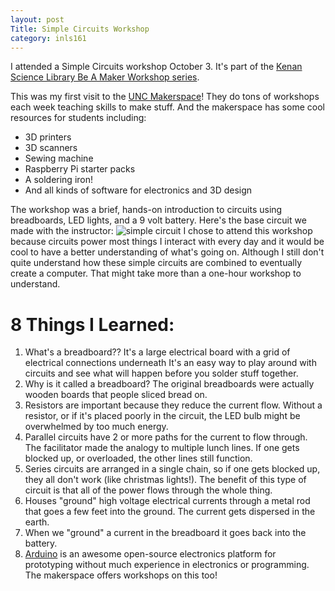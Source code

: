 ```yaml
---
layout: post
Title: Simple Circuits Workshop
category: inls161
---
```


I attended a Simple Circuits workshop October 3. 
It's part of the [Kenan Science Library Be A Maker Workshop series](http://library.unc.edu/makerspace/workshops/).

This was my first visit to the [UNC Makerspace](http://library.unc.edu/makerspace/)! They do tons of workshops each week teaching skills to make stuff. 
And the makerspace has some cool resources for students including:

- 3D printers
- 3D scanners
- Sewing machine
- Raspberry Pi starter packs
- A soldering iron!
- And all kinds of software for electronics and 3D design

The workshop was a brief, hands-on introduction to circuits using breadboards, LED lights, and a 9 volt battery. Here's the base circuit we made with the instructor:
![simple circuit](http://www.cdn.sciencebuddies.org/Files/7330/6/example-breadboard-diagram.jpg)
I chose to attend this workshop because circuits power most things I interact with every day and it would be cool to have a better understanding of what's going on. 
Although I still don't quite understand how these simple circuits are combined to eventually create a computer. That might take more than a one-hour workshop to understand.

# 8 Things I Learned:

1. What's a breadboard?? It's a large electrical board with a grid of electrical connections underneath It's an easy way to play around with circuits and see what will happen before you solder stuff together.
2. Why is it called a breadboard? The original breadboards were actually wooden boards that people sliced bread on.
3. Resistors are important because they reduce the current flow. Without a resistor, or if it's placed poorly in the circuit, the LED bulb might be overwhelmed by too much energy.
4. Parallel circuits have 2 or more paths for the current to flow through. The facilitator made the analogy to multiple lunch lines. If one gets blocked up, or overloaded, the other lines still function.
5. Series circuits are arranged in a single chain, so if one gets blocked up, they all don't work (like christmas lights!). The benefit of this type of circuit is that all of the power flows through the whole thing. 
6. Houses "ground" high voltage electrical currents through a metal rod that goes a few feet into the ground. The current gets dispersed in the earth.
7. When we "ground" a current in the breadboard it goes back into the battery.
8. [Arduino](https://www.arduino.cc/en/Guide/Introduction) is an awesome open-source electronics platform for prototyping without much experience in electronics or programming. The makerspace offers workshops on this too!

